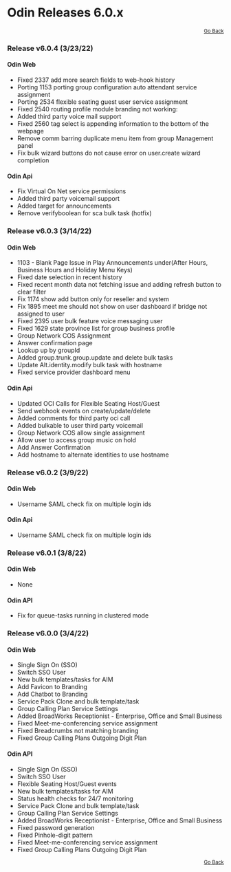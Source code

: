 # Odin Releases 6.0.x

<div style="text-align: right"><small><a href="/">Go Back</a></small></div>

### Release v6.0.4 (3/23/22)

#### Odin Web

- Fixed 2337 add more search fields to web-hook history
- Porting 1153 porting group configuration auto attendant service assignment
- Porting 2534 flexible seating guest user service assignment
- Fixed 2540 routing profile module branding not working:
- Added third party voice mail support
- Fixed 2560 tag select is appending information to the bottom of the webpage
- Remove comm barring duplicate menu item from group Management panel
- Fix bulk wizard buttons do not cause error on user.create wizard completion

#### Odin Api

- Fix Virtual On Net service permissions
- Added third party voicemail support
- Added target for announcements
- Remove verifyboolean for sca bulk task (hotfix)

### Release v6.0.3 (3/14/22)

#### Odin Web

- 1103 - Blank Page Issue in Play Announcements under(After Hours, Business Hours and Holiday Menu Keys)
- Fixed date selection in recent history
- Fixed recent month data not fetching issue and adding refresh button to clear filter
- Fix 1174 show add button only for reseller and system
- Fix 1895 meet me should not show on user dashboard if bridge not assigned to user
- Fixed 2395 user bulk feature voice messaging user
- Fixed 1629 state province list for group business profile
- Group Network COS Assignment
- Answer confirmation page
- Lookup up by groupId
- Added group.trunk.group.update and delete bulk tasks
- Update Alt.identity.modify bulk task with hostname
- Fixed service provider dashboard menu

#### Odin Api

- Updated OCI Calls for Flexible Seating Host/Guest
- Send webhook events on create/update/delete
- Added comments for third party oci call
- Added bulkable to user third party voicemail
- Group Network COS allow single assignment
- Allow user to access group music on hold
- Add Answer Confirmation
- Add hostname to alternate identities to use hostname

### Release v6.0.2 (3/9/22)

#### Odin Web

- Username SAML check fix on multiple login ids

#### Odin Api

- Username SAML check fix on multiple login ids

### Release v6.0.1 (3/8/22)

#### Odin Web

- None

#### Odin API

- Fix for queue-tasks running in clustered mode

### Release v6.0.0 (3/4/22)

#### Odin Web

- Single Sign On (SSO)
- Switch SSO User
- New bulk templates/tasks for AIM
- Add Favicon to Branding
- Add Chatbot to Branding
- Service Pack Clone and bulk template/task
- Group Calling Plan Service Settings
- Added BroadWorks Receptionist - Enterprise, Office and Small Business
- Fixed Meet-me-conferencing service assignment
- Fixed Breadcrumbs not matching branding
- Fixed Group Calling Plans Outgoing Digit Plan

#### Odin API

- Single Sign On (SSO)
- Switch SSO User
- Flexible Seating Host/Guest events
- New bulk templates/tasks for AIM
- Status health checks for 24/7 monitoring
- Service Pack Clone and bulk template/task
- Group Calling Plan Service Settings
- Added BroadWorks Receptionist - Enterprise, Office and Small Business
- Fixed password generation
- Fixed Pinhole-digit pattern
- Fixed Meet-me-conferencing service assignment
- Fixed Group Calling Plans Outgoing Digit Plan

<div style="text-align: right"><small><a href="/">Go Back</a></small></div>

